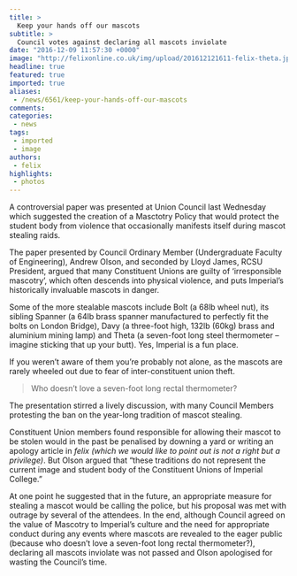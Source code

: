 ```yaml
---
title: >
  Keep your hands off our mascots
subtitle: >
  Council votes against declaring all mascots inviolate
date: "2016-12-09 11:57:30 +0000"
image: "http://felixonline.co.uk/img/upload/201612121611-felix-theta.jpg"
headline: true
featured: true
imported: true
aliases:
 - /news/6561/keep-your-hands-off-our-mascots
comments:
categories:
 - news
tags:
 - imported
 - image
authors:
 - felix
highlights:
 - photos
---
```


A controversial paper was presented at Union Council last Wednesday which suggested the creation of a Masctotry Policy that would protect the student body from violence that occasionally manifests itself during mascot stealing raids.

The paper presented by Council Ordinary Member (Undergraduate Faculty of Engineering), Andrew Olson, and seconded by Lloyd James, RCSU President, argued that many Constituent Unions are guilty of ‘irresponsible mascotry’, which often descends into physical violence, and puts Imperial’s historically invaluable mascots in danger.

Some of the more stealable mascots include Bolt (a 68lb wheel nut), its sibling Spanner (a 64lb brass spanner manufactured to perfectly fit the bolts on London Bridge), Davy (a three-foot high, 132lb (60kg) brass and aluminium mining lamp) and Theta (a seven-foot long steel thermometer – imagine sticking that up your butt). Yes, Imperial is a fun place.

If you weren’t aware of them you’re probably not alone, as the mascots are rarely wheeled out due to fear of inter-constituent union theft.

> Who doesn’t love a seven-foot long rectal thermometer?

The presentation stirred a lively discussion, with many Council Members protesting the ban on the year-long tradition of mascot stealing.

Constituent Union members found responsible for allowing their mascot to be stolen would in the past be penalised by downing a yard or writing an apology article in _felix (_which we would like to point out is not a right but a privilege_)_. But Olson argued that “these traditions do not represent the current image and student body of the Constituent Unions of Imperial College.”

At one point he suggested that in the future, an appropriate measure for stealing a mascot would be calling the police, but his proposal was met with outrage by several of the attendees.
   In the end, although Council agreed on the value of Mascotry to Imperial’s culture and the need for appropriate conduct during any events where mascots are revealed to the eager public (because who doesn’t love a seven-foot long rectal thermometer?), declaring all mascots inviolate was not passed and Olson apologised for wasting the Council’s time.
